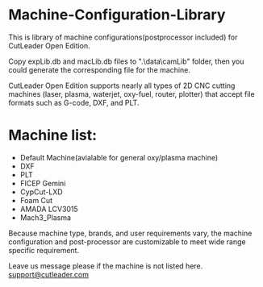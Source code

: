 # Machine-Configuration-Library
This is library of machine configurations(postprocessor included) for CutLeader Open Edition.

Copy expLib.db and macLib.db files to ".\data\camLib\" folder, then you could generate the corresponding file for the machine. 

CutLeader Open Edition supports nearly all types of 2D CNC cutting machines (laser, plasma, waterjet, oxy-fuel, router, plotter) that accept file formats such as G-code, DXF, and PLT.

# Machine list:
- Default Machine(avialable for general oxy/plasma machine)
- DXF
- PLT
- FICEP Gemini
- CypCut-LXD
- Foam Cut
- AMADA LCV3015
- Mach3_Plasma

Because machine type, brands, and user requirements vary, the machine configuration and post-processor are customizable to meet wide range specific requirement.

Leave us message please if the machine is not listed here. support@cutleader.com


